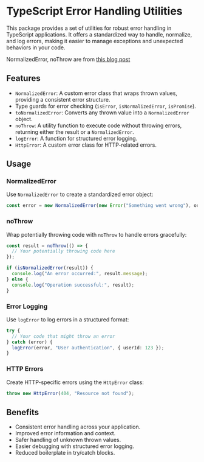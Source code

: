 # TypeScript Error Handling Utilities

This package provides a set of utilities for robust error handling in TypeScript applications. It offers a standardized way to handle, normalize, and log errors, making it easier to manage exceptions and unexpected behaviors in your code.

NormalizedError, noThrow are from [this blog post](https://blog.avansai.com/en/handling-errors-in-typescript-the-right-way/)

## Features

- `NormalizedError`: A custom error class that wraps thrown values, providing a consistent error structure.
- Type guards for error checking (`isError`, `isNormalizedError`, `isPromise`).
- `toNormalizedError`: Converts any thrown value into a `NormalizedError` object.
- `noThrow`: A utility function to execute code without throwing errors, returning either the result or a `NormalizedError`.
- `logError`: A function for structured error logging.
- `HttpError`: A custom error class for HTTP-related errors.

## Usage

### NormalizedError

Use `NormalizedError` to create a standardized error object:

```typescript
const error = new NormalizedError(new Error("Something went wrong"), originalValue);
```

### noThrow

Wrap potentially throwing code with `noThrow` to handle errors gracefully:

```typescript
const result = noThrow(() => {
  // Your potentially throwing code here
});

if (isNormalizedError(result)) {
  console.log("An error occurred:", result.message);
} else {
  console.log("Operation successful:", result);
}
```

### Error Logging

Use `logError` to log errors in a structured format:

```typescript
try {
  // Your code that might throw an error
} catch (error) {
  logError(error, "User authentication", { userId: 123 });
}
```

### HTTP Errors

Create HTTP-specific errors using the `HttpError` class:

```typescript
throw new HttpError(404, "Resource not found");
```

## Benefits

- Consistent error handling across your application.
- Improved error information and context.
- Safer handling of unknown thrown values.
- Easier debugging with structured error logging.
- Reduced boilerplate in try/catch blocks.
